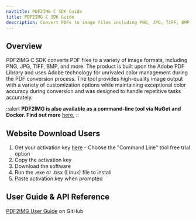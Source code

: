 ```yaml
---
navtitle: PDF2IMG C SDK Guide
title: PDF2IMG C SDK Guide
description: Convert PDFs to image files including PNG, JPG, TIFF, BMP and more
---
```


## Overview

PDF2IMG C SDK converts PDF files to a variety of image formats, including PNG, JPG, TIFF, BMP, and more. The product is built upon the Adobe PDF Library and uses Adobe technology for unrivaled color management during the PDF conversion process. The tool provides high-quality image output with a variety of customization options while maintaining exceptional color accuracy during conversion and was designed to handle repetitive tasks accurately.

::alert
**PDF2IMG is also available as a command-line tool via NuGet and Docker. Find out more** [here.](/pdf-2-img)
::

## **Website Download Users**

1. Get your activation key [here](https://www.datalogics.com/convert-pdfs-to-images) - Choose the "Command Line" tool free trial option
2. Copy the activation key
3. Download the software
4. Run the .exe or .bsx (Linux) file to install
5. Paste activation key when prompted

## User Guide & API Reference

[PDF2IMG User Guide](https://github.com/datalogics/datalogics.github.io/blob/c600730629950fc9714bcda9ce7fafc31b8eaac4/PDF2IMG/PDF2IMG.pdf) on GitHub

